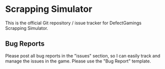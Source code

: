 
# Scrapping Simulator

This is the official Git repository / issue tracker for DefectGamings Scrapping Simulator.

## Bug Reports

Please post all bug reports in the "issues" section, so I can easily track and manage the issues in the game. Please use the "Bug Report" template.


